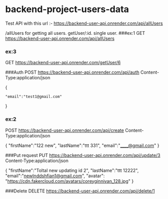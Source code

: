 # backend-project-users-data
Test API with this url :- https://backend-user-api.onrender.com/api/allUsers

/allUsers for getting all users.
getUser/:id. single user.
###ex:1
GET https://backend-user-api.onrender.com/api/allUsers


### ex:3
GET https://backend-user-api.onrender.com/getUser/6



###Auth
POST  https://backend-user-api.onrender.com/api/auth
Content-Type:application/json 

{

    "email":"test1@gmail.com" 
}




### ex:2
POST https://backend-user-api.onrender.com/api/create
Content-Type:application/json
    
{
    "firstName":"122 new",
    "lastName":"ttt 331",
    "email":"____@gmail.com" 
}


###Put request
PUT https://backend-user-api.onrender.com/api/update/3
Content-Type:application/json
    
{
    "firstName":"Toltal new updating id 2",
    "lastName":"ttt 12222",
    "email":"newInddshfian1@gmail.com",
    "avatar": "https://cdn.fakercloud.com/avatars/coreyginnivan_128.jpg"
}



###Delete
DELETE  https://backend-user-api.onrender.com/api/delete/1







